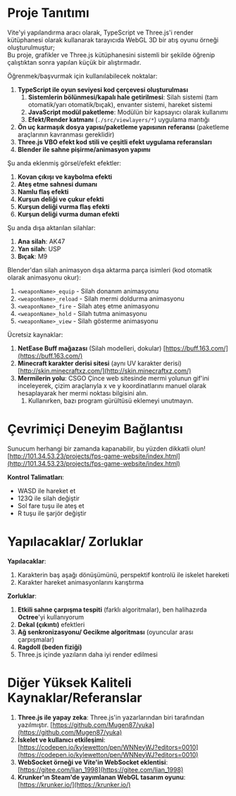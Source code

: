 # Proje Tanıtımı
Vite'yi yapılandırma aracı olarak, TypeScript ve Three.js'i render kütüphanesi olarak kullanarak tarayıcıda WebGL 3D bir atış oyunu örneği oluşturulmuştur;  
Bu proje, grafikler ve Three.js kütüphanesini sistemli bir şekilde öğrenip çalıştıktan sonra yapılan küçük bir alıştırmadır.

Öğrenmek/başvurmak için kullanılabilecek noktalar:
1. **TypeScript ile oyun seviyesi kod çerçevesi oluşturulması**
   1. **Sistemlerin bölünmesi/kapalı hale getirilmesi**: Silah sistemi (tam otomatik/yarı otomatik/bıçak), envanter sistemi, hareket sistemi
   2. **JavaScript modül paketleme**: Modülün bir kapsayıcı olarak kullanımı
   3. **Efekt/Render katmanı** (`./src/viewlayers/*`) uygulama mantığı
2. **Ön uç karmaşık dosya yapısı/paketleme yapısının referansı** (paketleme araçlarının kavranması gereklidir)
3. **Three.js VBO efekt kod stili ve çeşitli efekt uygulama referansları**
4. **Blender ile sahne pişirme/animasyon yapımı**

Şu anda eklenmiş görsel/efekt efektler:
1. **Kovan çıkışı ve kaybolma efekti**
2. **Ateş etme sahnesi dumanı**
3. **Namlu flaş efekti**
4. **Kurşun deliği ve çukur efekti**
5. **Kurşun deliği vurma flaş efekti**
6. **Kurşun deliği vurma duman efekti**

Şu anda dışa aktarılan silahlar:
1. **Ana silah**: AK47
2. **Yan silah**: USP
3. **Bıçak**: M9

Blender'dan silah animasyon dışa aktarma parça isimleri (kod otomatik olarak animasyonu okur):
1. `<weaponName>_equip` - Silah donanım animasyonu
2. `<weaponName>_reload` - Silah mermi doldurma animasyonu
3. `<weaponName>_fire` - Silah ateş etme animasyonu
4. `<weaponName>_hold` - Silah tutma animasyonu
5. `<weaponName>_view` - Silah gösterme animasyonu

Ücretsiz kaynaklar:
1. **NetEase Buff mağazası** (Silah modelleri, dokular) [https://buff.163.com/](https://buff.163.com/)
2. **Minecraft karakter derisi sitesi** (aynı UV karakter derisi) [http://skin.minecraftxz.com/](http://skin.minecraftxz.com/)
3. **Mermilerin yolu**: CSGO Çince web sitesinde mermi yolunun gif'ini inceleyerek, çizim araçlarıyla x ve y koordinatlarını manuel olarak hesaplayarak her mermi noktası bilgisini alın.  
   1. Kullanırken, bazı program gürültüsü eklemeyi unutmayın.

# Çevrimiçi Deneyim Bağlantısı
Sunucum herhangi bir zamanda kapanabilir, bu yüzden dikkatli olun!  
[http://101.34.53.23/projects/fps-game-website/index.html](http://101.34.53.23/projects/fps-game-website/index.html)

**Kontrol Talimatları**:
- WASD ile hareket et
- 123Q ile silah değiştir
- Sol fare tuşu ile ateş et
- R tuşu ile şarjör değiştir

# Yapılacaklar/ Zorluklar
**Yapılacaklar**:
1. Karakterin baş aşağı dönüşümünü, perspektif kontrolü ile iskelet hareketi
2. Karakter hareket animasyonlarını karıştırma

**Zorluklar**:
1. **Etkili sahne çarpışma tespiti** (farklı algoritmalar), ben halihazırda **Octree**'yi kullanıyorum
2. **Dekal (çıkıntı)** efektleri
3. **Ağ senkronizasyonu/ Gecikme algoritması** (oyuncular arası çarpışmalar)
4. **Ragdoll (beden fiziği)**
5. Three.js içinde yazıların daha iyi render edilmesi

# Diğer Yüksek Kaliteli Kaynaklar/Referanslar
1. **Three.js ile yapay zeka**: Three.js'in yazarlarından biri tarafından yazılmıştır. [https://github.com/Mugen87/yuka](https://github.com/Mugen87/yuka)
2. **İskelet ve kullanıcı etkileşimi**: [https://codepen.io/kylewetton/pen/WNNeyWJ?editors=0010](https://codepen.io/kylewetton/pen/WNNeyWJ?editors=0010)
3. **WebSocket örneği ve Vite'in WebSocket eklentisi**: [https://gitee.com/lian_1998](https://gitee.com/lian_1998)
4. **Krunker'ın Steam'de yayımlanan WebGL tasarım oyunu**: [https://krunker.io/](https://krunker.io/)
